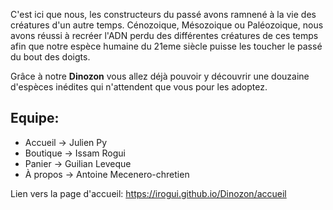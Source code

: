 C'est ici que nous, les constructeurs du passé avons ramnené à la vie des créatures d'un autre temps.
Cénozoique, Mésozoique ou Paléozoique, nous avons réussi à recréer l'ADN perdu des différentes créatures de ces temps afin que notre espèce humaine du 21eme siècle puisse les toucher le passé du bout des doigts.

Grâce à notre **Dinozon** vous allez déjà pouvoir y découvrir une douzaine d'espèces inédites qui n'attendent que vous pour les adoptez.

## Equipe:
- Accueil  -> Julien Py
- Boutique -> Issam Rogui
- Panier   -> Guilian Leveque
- À propos -> Antoine Mecenero-chretien

Lien vers la page d'accueil:
https://irogui.github.io/Dinozon/accueil

